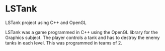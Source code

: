 # LSTank
LSTank project using C++ and OpenGL

LSTank was a game programmed in C++ using the OpenGL library
for the Graphics subject. The player controls a tank and has
to destroy the enemy tanks in each level.
This was programmed in teams of 2.
